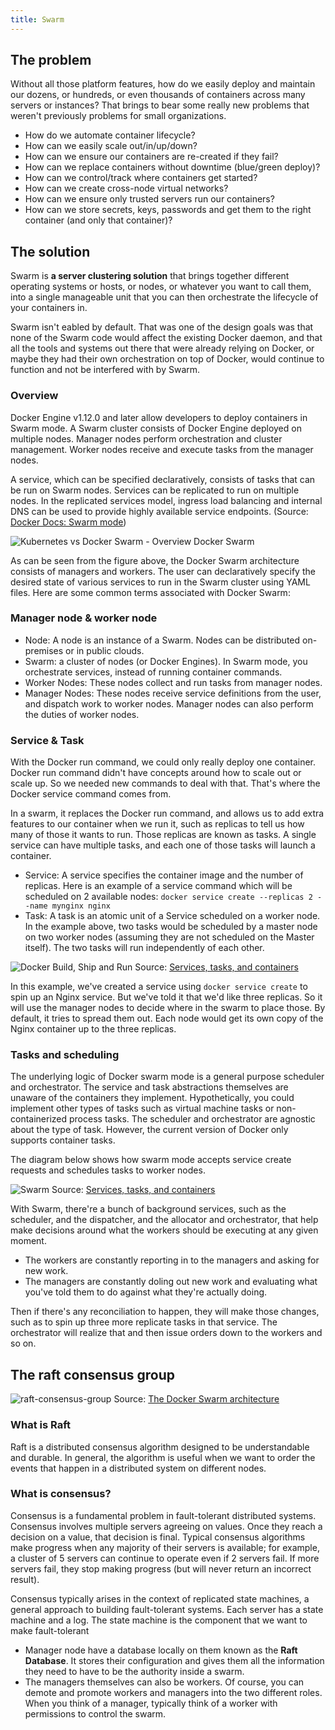 ```yaml
---
title: Swarm
--- 
```


## The problem
Without all those platform features, how do we easily deploy and maintain our dozens, or hundreds, or even thousands of containers across many servers or instances?  That brings to bear some really new problems that weren't previously problems for small organizations.

- How do we automate container lifecycle?
- How can we easily scale out/in/up/down?
- How can we ensure our containers are re-created if they fail?
- How can we replace containers without downtime (blue/green deploy)?
- How can we control/track where containers get started?
- How can we create cross-node virtual networks?
- How can we ensure only trusted servers run our containers?
- How can we store secrets, keys, passwords and get them to the right container (and only that container)?

## The solution

Swarm is **a server clustering solution** that brings together different operating systems or hosts, or nodes, or whatever you want to call them, into a single manageable unit that you can then orchestrate the lifecycle  of your containers in.

Swarm isn't eabled by default. That was one of the design goals was that none of the Swarm code would affect the existing Docker daemon, and that all the tools and systems out there that were already relying on Docker, or maybe they had their own orchestration on top of Docker, would continue to function and not be interfered with by Swarm.

### Overview
Docker Engine v1.12.0 and later allow developers to deploy containers in Swarm mode. A Swarm cluster consists of Docker Engine deployed on multiple nodes. Manager nodes perform orchestration and cluster management. Worker nodes receive and execute tasks from the manager nodes.

A service, which can be specified declaratively, consists of tasks that can be run on Swarm nodes. Services can be replicated to run on multiple nodes. In the replicated services model, ingress load balancing and internal DNS can be used to provide highly available service endpoints. (Source: [Docker Docs: Swarm mode](https://docs.docker.com/engine/swarm/key-concepts/))

![Kubernetes vs Docker Swarm - Overview Docker Swarm](/img/web-development/docker/docker-architecture-1024x617.png)

As can be seen from the figure above, the Docker Swarm architecture consists of managers and workers. The user can declaratively specify the desired state of various services to run in the Swarm cluster using YAML files. Here are some common terms associated with Docker Swarm:

### Manager node & worker node
- Node: A node is an instance of a Swarm. Nodes can be distributed on-premises or in public clouds.
- Swarm: a cluster of nodes (or Docker Engines). In Swarm mode, you orchestrate services, instead of running container commands.
- Worker Nodes: These nodes collect and run tasks from manager nodes.
- Manager Nodes: These nodes receive service definitions from the user, and dispatch work to worker nodes. Manager nodes can also perform the duties of worker nodes. 

### Service & Task

With the Docker run command, we could only really deploy one container. Docker run command didn't have concepts around how to scale out or scale up. So we needed new commands to deal with that. That's where the Docker service command comes from. 

In a swarm, it replaces the Docker run command, and allows us to add extra features to our container when we run it, such as replicas to tell us how many of those it wants to run. Those replicas are known as tasks. A single service can have multiple tasks, and each one of those tasks will launch a container.

- Service: A service specifies the container image and the number of replicas.  Here is an example of a service command which will be scheduled on 2 available nodes: 
`docker service create --replicas 2 --name mynginx nginx`
- Task: A task is an atomic unit of a Service scheduled on a worker node. In the example above, two tasks would be scheduled by a master node on two worker nodes (assuming they are not scheduled on the Master itself). The two tasks will run independently of each other.

![Docker Build, Ship and Run](/img/web-development/docker/services-diagram.png)
Source: [Services, tasks, and containers](https://docs.docker.com/engine/swarm/how-swarm-mode-works/services/#services-tasks-and-containers)

In this example, we've created a service using `docker service create` to spin up an Nginx service. But we've told it that we'd like three replicas. So it will use the manager nodes to decide where in the swarm to place those. By default, it tries to spread them out. Each node would get its own copy of the Nginx container up to the three replicas.

### Tasks and scheduling

The underlying logic of Docker swarm mode is a general purpose scheduler and orchestrator. The service and task abstractions themselves are unaware of the containers they implement. Hypothetically, you could implement other types of tasks such as virtual machine tasks or non-containerized process tasks. The scheduler and orchestrator are agnostic about the type of task. However, the current version of Docker only supports container tasks.

The diagram below shows how swarm mode accepts service create requests and schedules tasks to worker nodes.

![Swarm](/img/web-development/docker/Docker-swarm.webp)
Source: [Services, tasks, and containers](https://lab.wallarm.com/is-docker-swarm-going-to-change-how-we-do-microservices-apis-a7b2782a3dea/)

With Swarm, there're a bunch of background services, such as the scheduler, and the dispatcher, and the allocator and orchestrator, that help make decisions around what the workers should be executing at any given moment.

- The workers are constantly reporting in to the managers and asking for new work. 
- The managers are constantly doling out new work and evaluating what you've told them to do against what they're actually doing.

Then if there's any reconciliation to happen, they will make those changes, such as to spin up three more replicate tasks in that service. The orchestrator will realize that and then issue orders down to the workers and so on.


## The raft consensus group

![raft-consensus-group](/img/web-development/docker/raft-consensus-group.png)
Source: [The Docker Swarm architecture](https://www.oreilly.com/library/view/learn-docker/9781838827472/170657e5-d4d2-413e-ab6f-0b7abd15a086.xhtml)
### What is Raft
Raft is a distributed consensus algorithm designed to be understandable and durable. In general, the algorithm is useful when we want to order the events that happen in a distributed system on different nodes.
### What is consensus?

Consensus is a fundamental problem in fault-tolerant distributed systems. Consensus involves multiple servers agreeing on values. Once they reach a decision on a value, that decision is final. Typical consensus algorithms make progress when any majority of their servers is available; for example, a cluster of 5 servers can continue to operate even if 2 servers fail. If more servers fail, they stop making progress (but will never return an incorrect result).

Consensus typically arises in the context of replicated state machines, a general approach to building fault-tolerant systems. Each server has a state machine and a log. The state machine is the component that we want to make fault-tolerant

- Manager node have a database locally on them known as the **Raft Database**. It stores their configuration and gives them all the information they need to have to be the authority inside a swarm.
- The managers themselves can also be workers. Of course, you can demote and promote workers and managers into the two different roles. When you think of a manager, typically think of a worker with permissions to control the swarm.